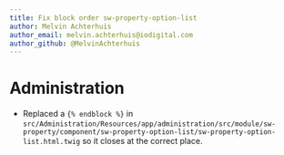 ```yaml
---
title: Fix block order sw-property-option-list
author: Melvin Achterhuis
author_email: melvin.achterhuis@iodigital.com
author_github: @MelvinAchterhuis
---
```

# Administration
* Replaced a `{% endblock %}` in `src/Administration/Resources/app/administration/src/module/sw-property/component/sw-property-option-list/sw-property-option-list.html.twig` so it closes at the correct place.
